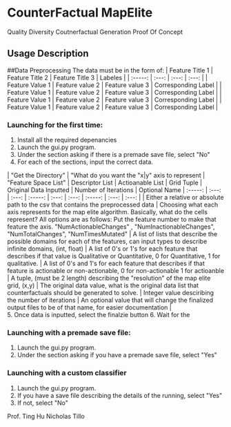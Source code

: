 # CounterFactual MapElite
Quality Diversity Coutnerfactual Generation Proof Of Concept

## Usage Description

##Data Preprocessing
The data must be in the form of:
| Feature Title 1 | Feature Title 2   | Feature Title 3 | Labeles |
| :-----: | :---: | :---: | :---: |
| Feature Value 1 | Feature value 2   | Feature value 3   | Corresponding Label |
| Feature Value 1 | Feature value 2   | Feature value 3   | Corresponding Label |
| Feature Value 1 | Feature value 2   | Feature value 3   | Corresponding Label |
| Feature Value 1 | Feature value 2   | Feature value 3   | Corresponding Label |

### Launching for the first time:
1. Install all the required depenancies
2. Launch the gui.py program.
3. Under the section asking if there is a premade save file, select "No"
4. For each of the sections, input the correct data.
   
| "Get the Directory"  |  "What do you want the "x|y" axis to represent   | "Feature Space List"    | Descriptor List | Actioanable List | Grid Tuple | Original Data Inputted | Number of Iterations | Optional Name
| :-----: | :---: | :---: | :-----: | :---: | :---: | :-----: | :---: | :---: |
| Either a relative or absolute path to the csv that contains the preprocessed data | Choosing what each axis represents for the map elite algorithm. Basically, what do the cells represent? All options are as follows: Put the feature number to make that feature the axis.  "NumActionableChanges" , "NumInactionableChanges", "NumTotalChanges", "NumTimesMutated" | A list of lists that describe the possible domains for each of the features, can input types to describe infinite domains, (int, float)   | A list of 0's or 1's for each feature that describes if that value is Qualitative or Quantitative, 0 for Quantitative, 1 for qualitative. | A list of 0's and 1's for each feature that describes if that feature is actionable or non-actionable, 0 for non-actionable 1 for actioanble | A tuple, (must be 2 length) describing the "resolution" of the map elite grid, (x,y) | The original data value, what is the original data list that counterfactuals should be generated to solve. | Integer value desciribing the number of iterations | An optional value that will change the finalized output files to be of that name, for easier documentation |  
5. Once data is inputted, select the finalzie button
6. Wait for the 

### Launching with a premade save file:
1. Launch the gui.py program.
2. Under the section asking if you have a premade save file, select "Yes"


### Launching with a custom classifier
1. Launch the gui.py program.
2. If you have a save file describing the details of the running, select "Yes"
3. If not, select "No"

Prof. Ting Hu
Nicholas Tillo
